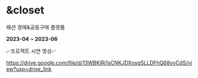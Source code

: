 # &closet 
패션 경매&공동구매 플랫폼

**2023-04 ~ 2023-06**






:white_check_mark:프로젝트 시연 영상:white_check_mark:

https://drive.google.com/file/d/13WBKlRj1sCNKJDXosgSLLDFhQ68vvCdS/view?usp=drive_link
